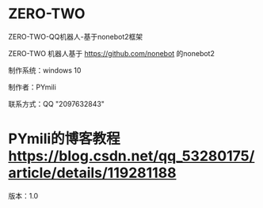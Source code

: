 # ZERO-TWO
ZERO-TWO-QQ机器人-基于nonebot2框架

ZERO-TWO 机器人基于 https://github.com/nonebot 的nonebot2

制作系统：windows 10

制作者：PYmili

联系方式：QQ "2097632843"

# PYmili的博客教程 https://blog.csdn.net/qq_53280175/article/details/119281188

版本：1.0

